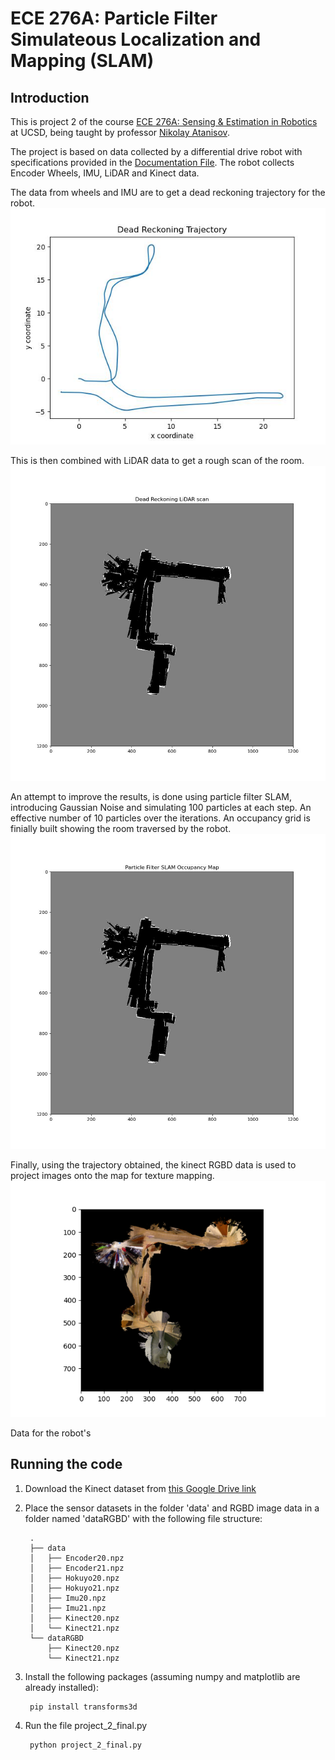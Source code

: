 
# ECE 276A: Particle Filter Simulateous Localization and Mapping (SLAM)

## Introduction
This is project 2 of the course [ECE 276A: Sensing & Estimation in Robotics](https://natanaso.github.io/ece276a/) at UCSD, being taught by professor [Nikolay Atanisov](https://natanaso.github.io/).

The project is based on data collected by a differential drive robot with specifications provided in the [Documentation File](https://github.com/UnayShah/Particle-Filter-SLAM/blob/master/docs/RobotConfiguration.pdf). The robot collects Encoder Wheels, IMU, LiDAR and Kinect data.

The data from wheels and IMU are to get a dead reckoning trajectory for the robot.
![Dead Reckoning Trajectory for Dataset 20](https://github.com/UnayShah/Particle-Filter-SLAM/blob/master/plots/dead_reckoning_trajectory_dt_20.jpg)

This is then combined with LiDAR data to get a rough scan of the room.
![Dead Reckoning Scan for Dataset 20](https://github.com/UnayShah/Particle-Filter-SLAM/blob/master/plots/dead_reckoning_LiDAR_scan_dt_20.jpg)

An attempt to improve the results, is done using particle filter SLAM, introducing Gaussian Noise and simulating 100 particles at each step. An effective number of 10 particles over the iterations. An occupancy grid is finially built showing the room traversed by the robot.
![Particle Filter SLAM Results for Dataset 20](https://github.com/UnayShah/Particle-Filter-SLAM/blob/master/plots/Particle%20Filter%20SLAM%20Occupancy%20Map20.jpg)

Finally, using the trajectory obtained, the kinect RGBD data is used to project images onto the map for texture mapping.
![Texture Mapping for Dataset 20](https://github.com/UnayShah/Particle-Filter-SLAM/blob/master/plots/Texture_Map20.png)

Data for the robot's 


## Running the code
1. Download the Kinect dataset from [this Google Drive link](https://drive.google.com/drive/folders/1_SLyxhnkSIKVsb_cdXW8BEZlQEDXkuRx)
2. Place the sensor datasets in the folder 'data' and RGBD image data in a folder named 'dataRGBD' with the following file structure:

        .
        ├── data
        │   ├── Encoder20.npz
        │   ├── Encoder21.npz
        │   ├── Hokuyo20.npz
        │   ├── Hokuyo21.npz
        │   ├── Imu20.npz
        │   ├── Imu21.npz
        │   ├── Kinect20.npz
        │   └── Kinect21.npz
        └── dataRGBD
            ├── Kinect20.npz
            └── Kinect21.npz
        
3. Install the following packages (assuming numpy and matplotlib are already installed):

        pip install transforms3d

4. Run the file project_2_final.py

        python project_2_final.py
